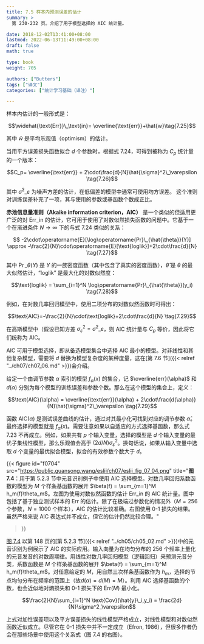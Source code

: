 ```yaml
---
title: 7.5 样本内预测误差的估计
summary: >
  第 230-232 页。介绍了用于模型选择的 AIC 统计量。

date: 2018-12-02T13:41:00+08:00
lastmod: 2022-06-13T11:49:00+08:00
draft: false
math: true

type: book
weight: 705

authors: ["Butters"]
tags: ["译文"]
categories: ["统计学习基础（译注）"]

---
```


样本内估计的一般形式是：

$$\widehat{\text{Err}}\_\text{in}=
\overline{\text{err}}+\hat{w}\tag{7.25}$$

其中 $\hat{w}$ 是平均乐观值（optimism）的估计。

当用平方误差损失函数拟合 $d$ 个参数时，根据式 7.24，可得到被称为 $C_p$ 统计量的一个版本：

$$C_p=
\overline{\text{err}} +
2\cdot\frac{d}{N}\hat{\sigma}^2\_\varepsilon \tag{7.26}$$

其中 $\hat{\sigma}^2\_\varepsilon$ 为噪声方差的估计，在低偏差的模型中通常可使用均方误差。
这个准则对训练误差补充了一项，其与使用的参数或基函数个数成正比。

**赤池信息量准则（Akaike information criterion，AIC）** 是一个类似的但适用更广泛的对 $\text{Err}\_\text{in}$ 的估计，它可用于使用了对数似然损失函数的问题中。它基于一个在渐进条件 $N\rightarrow\infty$ 下的与式 7.24 类似的关系：

$$ -2\cdot\operatorname{E}[\log\operatorname{Pr}\_{\hat{\theta}}(Y)] \approx
-\frac{2}{N}\cdot\operatorname{E}[\text{loglik}]+2\cdot\frac{d}{N}
\tag{7.27}$$

其中 $\operatorname{Pr}\_{\theta}(Y)$ 是 $Y$ 的一族密度函数（其中包含了真实的密度函数），$\hat{\theta}$ 是 $\theta$ 的最大似然估计，“loglik” 是最大化的对数似然度：

$$\text{loglik} = \sum_{i=1}^N \log\operatorname{Pr}\_{\hat{\theta}}(y_i)
\tag{7.28}$$

例如，在对数几率回归模型中，使用二项分布的对数似然函数时可得出：

$$\text{AIC}=-\frac{2}{N}\cdot\text{loglik}+2\cdot\frac{d}{N}
\tag{7.29}$$

在高斯模型中（假设已知方差 $\sigma^2_\varepsilon=\hat{\sigma}^2\_\varepsilon$，则 AIC 统计量与 $C_p$ 等价，因此将它们统称为 AIC。

AIC 可用于模型选择，即从备选模型集合中选择 AIC 最小的模型。对非线性和其他复杂模型，需要将 $d$ 替换为模型复杂度的某种度量，这在[第 7.6 节]({{< relref "../ch07/ch07_06.md" >}})会介绍。

给定一个由调节参数 $\alpha$ 索引的模型 $f_\alpha(x)$ 的集合，记 $\overline{err}(\alpha)$ 和 $d(\alpha)$ 分别为每个模型的训练误差和参数个数。那么在这个模型的集合上，定义：

$$\text{AIC}(\alpha) = \overline{\text{err}}(\alpha) +
2\cdot\frac{d(\alpha)}{N}\hat{\sigma}^2\_\varepsilon
\tag{7.29}$$

函数 $\text{AIC}(\alpha)$ 是测试误差曲线的估计，通过对其最小化可找到对应的调节参数 $\hat{\alpha}$。最终选择的模型就是 $f_\hat{\alpha}(x)$。需要注意如果以自适应的方式选择基函数，那么式 7.23 不再成立。例如，如果共有 $p$ 个输入变量，选择的模型是 $d$ 个输入变量的最优子集线性模型，那么乐观值会高于 $(2d/N)\sigma^2_\varepsilon$。换句话说，如果从输入变量中选取 $d$ 个变量的最优拟合模型，拟合的有效参数个数大于 $d$。

{{< figure
  id="f0704"
  src="https://public.guansong.wang/eslii/ch07/eslii_fig_07_04.png"
  title="**图 7.4**：用于第 5.2.3 节中元音识别例子中使用 AIC 选择模型。对数几率回归系数函数的模型为 $M$ 个样条基函数的展开 $\beta(f) = \sum_{m=1}^M h_m(f)\theta_m$。左图为使用对数似然函数的估计 $\text{Err}\_\text{in}$ 的 AIC 统计量。图中包括了基于独立测试样本的 $\text{Err}$ 的估计。除了在极端过参数化的情况外（$M=256$ 个参数，$N=1000$ 个样本），AIC 的估计比较准确。右图使用 0-1 损失的结果。虽然严格来说 AIC 表达式并不成立，但它的估计仍然比较合理。"
>}}

[图 7.4](#figure-f0704) 以第 148 页的[第 5.2.3 节]({{< relref "../ch05/ch05_02.md" >}})中的元音识别为例展示了 AIC 的实际应用。输入向量为在均匀分布的 256 个频率上量化的元音发音的对数周期律。用线性对数几率回归模型（逻辑回归）来预测元音分类，系数函数是 $M$ 个样条基函数的展开 $\beta(f) = \sum_{m=1}^M h_m(f)\theta_m$。对任意给定的 $M$，用自然三次样条基函数作为 $h_m$，选择的节点均匀分布在频率的范围上（故$d(\alpha) = d(M) = M$）。利用 AIC 选择基函数的个数，也会近似地对熵损失和 0-1 损失下的 $\text{Err}(M)$ 最小化。

$$\frac{2}{N}\sum_{i=1}^N \text{Cov}(\hat{y}\_i,y_i) =
\frac{2d}{N}\sigma^2_\varepsilon$$

上式对加性误差项以及平方误差损失的线性模型严格成立，对线性模型和对数似然函数近似成立。尽管它在 0-1 损失中并不一定成立（Efron, 1986），但很多作者仍会在那些场景中使用这个关系式（图 7.4 的右图）。